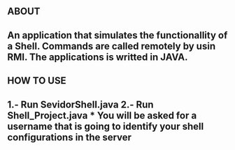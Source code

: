ABOUT
-----------------
An application that simulates the functionallity of a Shell. Commands are called remotely by usin RMI. The applications is writted in JAVA.
----------------
HOW TO USE
-----------------
1.- Run SevidorShell.java
2.- Run Shell_Project.java
    * You will be asked for a username that is going to identify your shell configurations in the server
----------------
